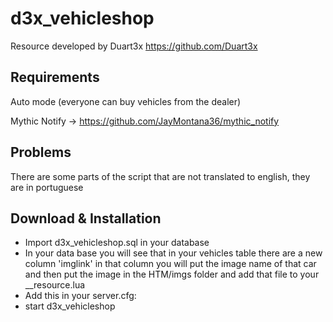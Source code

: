 # d3x_vehicleshop
Resource developed by Duart3x https://github.com/Duart3x

## Requirements

Auto mode (everyone can buy vehicles from the dealer)

Mythic Notify -> https://github.com/JayMontana36/mythic_notify

## Problems

There are some parts of the script that are not translated to english, they are in portuguese

## Download & Installation

- Import d3x_vehicleshop.sql in your database
- In your data base you will see that in your vehicles table there are a new column 'imglink' in that column you will put the image name of that car and then put the image in the HTM/imgs folder and add that file to your __resource.lua 
- Add this in your server.cfg:
- start d3x_vehicleshop
